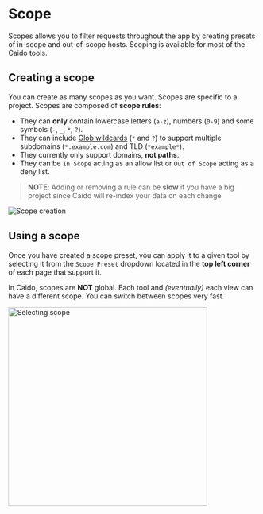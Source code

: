 # Scope

Scopes allows you to filter requests throughout the app by creating presets of in-scope and out-of-scope hosts. Scoping is available for most of the Caido tools.

## Creating a scope

You can create as many scopes as you want. Scopes are specific to a project.
Scopes are composed of **scope rules**:

- They can **only** contain lowercase letters (`a-z`), numbers (`0-9`) and some symbols (`-`, `_`, `*`, `?`).
- They can include [Glob wildcards](<https://en.wikipedia.org/wiki/Glob_(programming)>) (`*` and `?`) to support multiple subdomains (`*.example.com`) and TLD (`*example*`).
- They currently only support domains, **not paths**.
- They can be `In Scope` acting as an allow list or `Out of Scope` acting as a deny list.

> **NOTE**: Adding or removing a rule can be **slow** if you have a big project since Caido will re-index your data on each change

<img alt="Scope creation" src="/_images/scope_creation.png" no-shadow/>

## Using a scope

Once you have created a scope preset, you can apply it to a given tool by selecting it from the `Scope Preset` dropdown located in the **top left corner** of each page that support it.

In Caido, scopes are **NOT** global. Each tool and _(eventually)_ each view can have a different scope. You can switch between scopes very fast.

<img width="400" alt="Selecting scope" src="/_images/scope_selection.png" center/>
